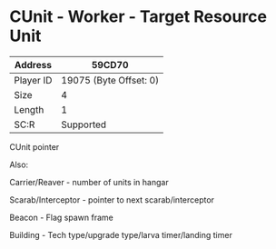 
#  CUnit - Worker - Target Resource Unit
Address   | 59CD70
----------|-------------
Player ID | 19075 (Byte Offset: 0)
Size 	  | 4
Length 	  | 1
SC:R      | Supported

CUnit pointer

Also:
Carrier/Reaver - number of units in hangar
Scarab/Interceptor - pointer to next scarab/interceptor
Beacon - Flag spawn frame
Building - Tech type/upgrade type/larva timer/landing timer
